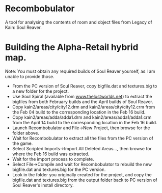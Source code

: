# Recombobulator
A tool for analysing the contents of room and object files from Legacy of Kain: Soul Reaver.

# Building the Alpha-Retail hybrid map.

Note: You must obtain any required builds of Soul Reaver yourself, as I am unable to provide those.

* From the PC version of Soul Reaver, copy bigfile.dat and textures.big to a new folder for the project.
* Use Soul Spiral (available from www.thelostworlds.net) to extract the bigfiles from both February builds and the April builds of Soul Reaver.
* Copy kain2/areas/city/city12.drm and kain2/areas/city/city12.crm from the Feb 04 build to the corresponding location in the Feb 16 build.
* Copy kain2/areas/adda/adda1.drm and kain2/areas/adda1/adda1.crm from the April 14 build to the corresponding location in the Feb 16 build.
* Launch Recombobulator and File->New Project, then browse for the folder above.
* Wait for Recombobulator to extract all the files from the PC version of the game.
* Select Scripted Imports->Import All Deleted Areas..., then browse for where the Feb 16 build was extracted.
* Wait for the import process to complete.
* Select File->Compile and wait for Recombobulator to rebuild the new bigfile.dat and textures.big for the PC version.
* Look in the folder you originally created for the project, and copy the bigfile.dat and textures.big from the output folder back to PC version of Soul Reaver's install directory.
